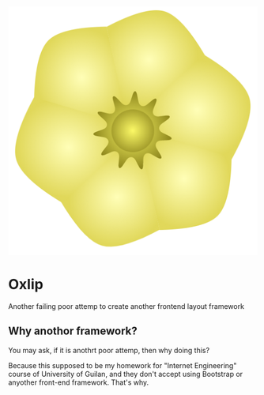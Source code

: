 <p align="center"><a href="#" title="Oxlip"><img src="/Oxlip.png" alt="Oxlip"></a></p>

# Oxlip

Another failing poor attemp to create another frontend layout framework

## Why anothor framework?

You may ask, if it is anothrt poor attemp, then why doing this?

Because this supposed to be my homework for "Internet Engineering" course of University of Guilan, and they don't accept using Bootstrap or anyother front-end framework. That's why.